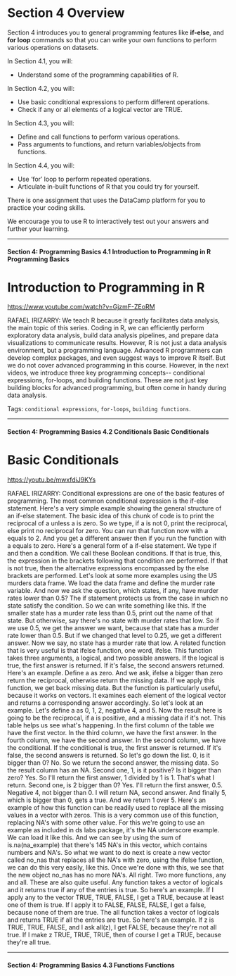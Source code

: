 # Section 4 Overview

Section 4 introduces you to general programming features like **if-else**, and **for loop** commands so that you can write your own functions to perform 
various operations on datasets.

In Section 4.1, you will:
* Understand some of the programming capabilities of R. 

In Section 4.2, you will:
* Use basic conditional expressions to perform different operations. 
* Check if any or all elements of a logical vector are TRUE. 

In Section 4.3, you will:
* Define and call functions to perform various operations.
* Pass arguments to functions, and return variables/objects from functions.

In Section 4.4, you will:
* Use ‘for’ loop to perform repeated operations. 
* Articulate in-built functions of R that you could try for yourself. 

There is one assignment that uses the DataCamp platform for you to practice your coding skills.

We encourage you to use R to interactively test out your answers and further your learning.

---

#### Section 4: Programming Basics   4.1 Introduction to Programming in R   Programming Basics

# Introduction to Programming in R

https://www.youtube.com/watch?v=GjzmF-ZEoRM

RAFAEL IRIZARRY: We teach R because it greatly
facilitates data analysis, the main topic of this series.
Coding in R, we can efficiently perform exploratory data analysis,
build data analysis pipelines, and prepare data visualizations
to communicate results.
However, R is not just a data analysis environment, but a programming
language.
Advanced R programmers can develop complex packages,
and even suggest ways to improve R itself.
But we do not cover advanced programming in this course.
However, in the next videos, we introduce three key programming
concepts--
conditional expressions, for-loops, and building functions.
These are not just key building blocks for advanced programming,
but often come in handy during data analysis.

Tags: `conditional expressions`, `for-loops`, `building functions`.

---

#### Section 4: Programming Basics   4.2 Conditionals   Basic Conditionals

# Basic Conditionals

https://youtu.be/mwxfdiJ9KYs

RAFAEL IRIZARRY: Conditional expressions are one
of the basic features of programming.
The most common conditional expression is the if-else statement.
Here's a very simple example showing the general structure
of an if-else statement.
The basic idea of this chunk of code is to print the reciprocal of a unless a
is zero.
So we type, if a is not 0, print the reciprocal, else print no reciprocal
for zero.
You can run that function now with a equals to 2.
And you get a different answer then if you
run the function with a equals to zero.
Here's a general form of a if-else statement.
We type if and then a condition.
We call these Boolean conditions.
If that is true, this, the expression in the brackets following that condition
are performed.
If that is not true, then the alternative expressions
encompassed by the else brackets are performed.
Let's look at some more examples using the US murders data frame.
We load the data frame and define the murder rate variable.
And now we ask the question, which states, if any,
have murder rates lower than 0.5?
The if statement protects us from the case in which
no state satisfy the condition.
So we can write something like this.
If the smaller state has a murder rate less than 0.5,
print out the name of that state.
But otherwise, say there's no state with murder rates that low.
So if we use 0.5, we get the answer we want,
because that state has a murder rate lower than 0.5.
But if we changed that level to 0.25, we get a different answer.
Now we say, no state has a murder rate that low.
A related function that is very useful is that ifelse function, one word,
ifelse.
This function takes three arguments, a logical, and two possible answers.
If the logical is true, the first answer is returned.
If it's false, the second answers returned.
Here's an example.
Define a as zero.
And we ask, ifelse a bigger than zero return the reciprocal, otherwise
return the missing data.
If we apply this function, we get back missing data.
But the function is particularly useful, because it works on vectors.
It examines each element of the logical vector
and returns a corresponding answer accordingly.
So let's look at an example.
Let's define a as 0, 1, 2, negative 4, and 5.
Now the result here is going to be the reciprocal, if a is positive,
and a missing data if it's not.
This table helps us see what's happening.
In the first column of the table we have the first vector.
In the third column, we have the first answer.
In the fourth column, we have the second answer.
In the second column, we have the conditional.
If the conditional is true, the first answer is returned.
If it's false, the second answers is returned.
So let's go down the list.
0, is it bigger than 0?
No.
So we return the second answer, the missing data.
So the result column has an NA.
Second one, 1, is it positive?
Is it bigger than zero?
Yes.
So I'll return the first answer, 1 divided by 1 is 1.
That's what I return.
Second one, is 2 bigger than 0?
Yes.
I'll return the first answer, 0.5.
Negative 4, not bigger than 0.
I will return NA, second answer.
And finally 5, which is bigger than 0, gets a true.
And we return 1 over 5.
Here's an example of how this function can
be readily used to replace all the missing values in a vector with zeros.
This is a very common use of this function,
replacing NA's with some other value.
For this we're going to use an example as included in ds labs package,
it's the NA underscore example.
We can load it like this.
And we can see by using the sum of is.na(na_example) that there's 145
NA's in this vector, which contains numbers and NA's.
So what we want to do next is create a new vector called no_nas that replaces
all the NA's with zero, using the ifelse function,
we can do this very easily, like this.
Once we're done with this, we see that the new object no_nas has no more NA's.
All right.
Two more functions, any and all.
These are also quite useful.
Any function takes a vector of logicals and it returns true
if any of the entries is true.
So here's an example.
If I apply any to the vector TRUE, TRUE, FALSE,
I get a TRUE, because at least one of them is true.
If I apply it to FALSE, FALSE, FALSE, I get a false, because none of them
are true.
The all function takes a vector of logicals and returns
TRUE if all the entries are true.
So here's an example.
If z is TRUE, TRUE, FALSE, and I ask all(z),
I get FALSE, because they're not all true.
If I make z TRUE, TRUE, TRUE, then of course
I get a TRUE, because they're all true.

---

#### Section 4: Programming Basics   4.3 Functions   Functions